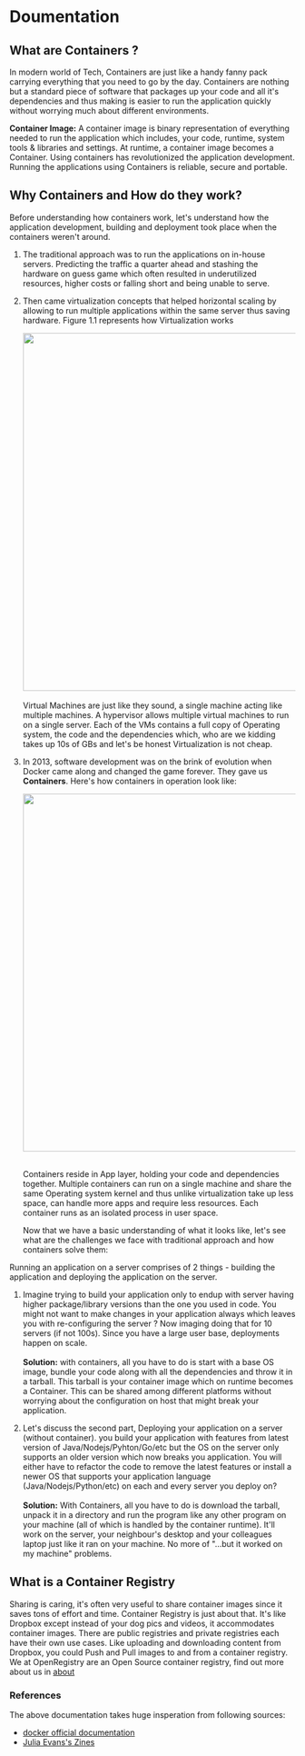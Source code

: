 # Doumentation

## What are Containers ?
In modern world of Tech, Containers are just like a handy fanny pack carrying everything that you need to go by the day. Containers are nothing but a standard piece of software that packages up your code and all it's dependencies and thus making is easier to run the application quickly without worrying much about different environments.

**Container Image:** A container image is binary representation of everything needed to run the application which includes, your code, runtime, system tools & libraries and settings.
At runtime, a container image becomes a Container. Using containers has revolutionized the application development. Running the applications using Containers is reliable, secure and portable.
	

## Why Containers and How do they work?

Before understanding how containers work, let's understand how the application development, building and deployment took place when the containers weren't around.
1. The traditional approach was to run the applications on in-house servers. Predicting the traffic a quarter ahead and stashing the hardware on guess game which often resulted in underutilized resources, higher costs or falling short and being unable to serve.
2. Then came virtualization concepts that helped horizontal scaling by allowing to run multiple applications within the same server thus saving hardware. Figure 1.1 represents how Virtualization works
	<div align="center"><img src="https://user-images.githubusercontent.com/68041753/133276934-84e5cee0-9e52-4526-9207-f3a30dc11aeb.png" alt="" width="630"/> </div><br />
	Virtual Machines are just like they sound, a single machine acting like multiple machines.
	A hypervisor allows multiple virtual machines to run on a single server. Each of the VMs contains a full copy of Operating system, the code and the dependencies which, who are we kidding takes up 10s of GBs and let's be honest Virtualization is not cheap.
3. In 2013, software development was on the brink of evolution when Docker came along and changed the game forever. They gave us **Containers**. Here's how containers in operation look like:
	<div align="center"><img src="https://user-images.githubusercontent.com/68041753/133276900-6247fdea-1b24-4cc6-a95a-5bc9dc5d67ed.png" alt="" width="630" /></div><br/>

	Containers reside in App layer, holding your code and dependencies together. Multiple containers can run on a single machine and share the same Operating system kernel and thus unlike virtualization take up less space, can handle more apps and require less resources.
	Each container runs as an isolated process in user space.

	Now that we have a basic understanding of what it looks like, let's see what are the challenges we face with traditional approach and how containers solve them:

 Running an application on a server comprises of 2 things - 
 building the application and deploying the application on the server.
 
1. Imagine trying to build your application only to endup with server having higher package/library versions than the one you used in code. You might not want to make changes in your application always which leaves you with re-configuring the server ? Now imaging doing that for 10 servers (if not 100s). Since you have a large user base, deployments happen on scale.<br><br>
 **Solution:**
	with containers, all you have to do is start with a base OS image, bundle your code along with all the dependencies and throw it in a tarball. This tarball is your container image which on runtime becomes a Container. This can be shared among different platforms without worrying about the configuration on host that might break your application.
	
2. Let's discuss the second part, Deploying your application on a server (without container).
	you build your application with features from latest version of Java/Nodejs/Pyhton/Go/etc but the OS on the server only supports an older version which now breaks you application. You will either have to refactor the code to remove the latest features or install a newer OS that supports your application language (Java/Nodejs/Python/etc) on each and every server you deploy on?<br><br>
**Solution:**
	 With Containers, all you have to do is download the tarball, unpack it in a directory and run the program like any other program on your machine (all of which is handled by the container runtime). It'll work on the server, your neighbour's desktop and your colleagues laptop just like it ran on your machine.
	 No more of "...but it worked on my machine" problems.

## What is a Container Registry ##

Sharing is caring, it's often very useful to share container images since it saves tons of effort and time. Container Registry is just about that. It's like Dropbox except instead of your dog pics and videos, it accommodates container images. There are public registries and private registries each have their own use cases. Like uploading and downloading content from Dropbox, you could Push and Pull images to and from a container registry. 
We at OpenRegistry are an Open Source container registry, find out more about us in [about](./about.md)

### References
The above documentation takes huge insperation from following sources:
- [docker official documentation](https://www.docker.com/resources/what-container)
- [Julia Evans's Zines](https://wizardzines.com/zines/containers/)
	
